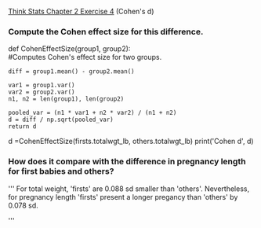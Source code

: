 [Think Stats Chapter 2 Exercise 4](http://greenteapress.com/thinkstats2/html/thinkstats2003.html#toc24) (Cohen's d)

### Compute the Cohen effect size for this difference. 

def CohenEffectSize(group1, group2):  
    #Computes Cohen's effect size for two groups.
   
    diff = group1.mean() - group2.mean()

    var1 = group1.var()
    var2 = group2.var()
    n1, n2 = len(group1), len(group2)

    pooled_var = (n1 * var1 + n2 * var2) / (n1 + n2)
    d = diff / np.sqrt(pooled_var)
    return d
    
d =CohenEffectSize(firsts.totalwgt_lb, others.totalwgt_lb)
print('Cohen d', d)

### How does it compare with the difference in pregnancy length for first babies and others?

'''
For total weight, 'firsts' are 0.088 sd smaller than 'others'. Nevertheless,  
for pregnancy length 'firsts' present a longer pregancy than 'others' by 0.078 sd.

'''

